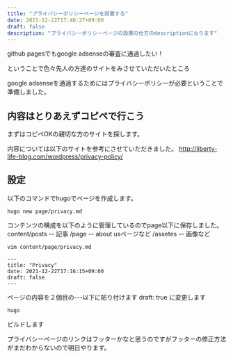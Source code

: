 ```yaml
---
title: "プライバシーポリシーページを設置する"
date: 2021-12-22T17:40:27+09:00
draft: false
description: "プライバシーポリシーページの設置の仕方のdescriptionになります"
---
```

github pagesでもgoogle adsenseの審査に通過したい！

ということで色々先人の方達のサイトをみさせていただいたところ

google adsenseを通過するためにはプライバシーポリシーが必要ということで準備しました。

## 内容はとりあえずコピペで行こう
まずはコピペOKの親切な方のサイトを探します。

内容については以下のサイトを参考にさせていただきました。
http://liberty-life-blog.com/wordpress/privacy-policy/


## 設定
以下のコマンドでhugoでページを作成します。

```
hugo new page/privacy.md
```

コンテンツの構成を以下のように管理しているのでpage以下に保存しました。
content/posts   -- 記事
       /page    -- about usページなど
       /assetes -- 画像など

```
vim content/page/privacy.md
``` 
```
---
title: "Privacy"
date: 2021-12-22T17:16:15+09:00
draft: false                                                              
---
```

ページの内容を２個目の---以下に貼り付けます
draft: true に変更します

```
hugo
``` 
ビルドします

プライバシーページのリンクはフッターかなと思うのですがフッターの修正方法がまだわからないので明日やります。
